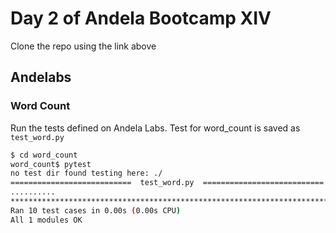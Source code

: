 #   Day 2 of Andela Bootcamp XIV
Clone the repo using the link above
##  Andelabs
### Word Count
Run the tests defined on Andela Labs. Test for word_count is saved as `test_word.py`
```bash
$ cd word_count
word_count$ pytest
no test dir found testing here: ./
===========================  test_word.py  ===========================
..........
*******************************************************************************
Ran 10 test cases in 0.00s (0.00s CPU)
All 1 modules OK
```


	
